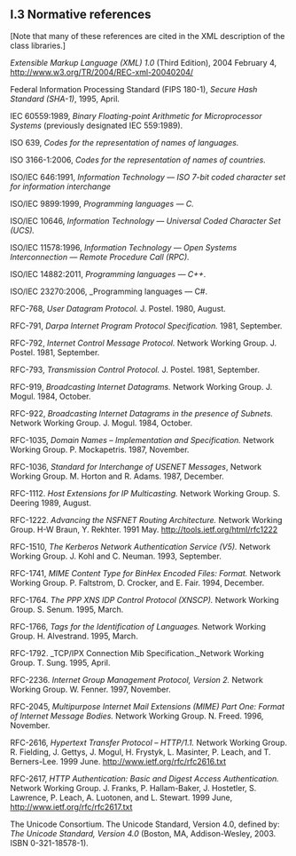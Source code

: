 ## I.3 Normative references

\[Note that many of these references are cited in the XML description of the class libraries.\]

_Extensible Markup Language (XML) 1.0_ (Third Edition), 2004 February 4, http://www.w3.org/TR/2004/REC-xml-20040204/

Federal Information Processing Standard (FIPS 180-1), _Secure Hash Standard (SHA-1)_, 1995, April.

IEC 60559:1989, _Binary Floating-point Arithmetic for Microprocessor Systems_ (previously designated IEC 559:1989).

ISO 639, _Codes for the representation of names of languages._

ISO 3166-1:2006, _Codes for the representation of names of countries._

ISO/IEC 646:1991, _Information Technology &mdash; ISO 7-bit coded character set for information interchange_

ISO/IEC 9899:1999, _Programming languages &mdash; C._

ISO/IEC 10646, _Information Technology &mdash; Universal Coded Character Set (UCS)._

ISO/IEC 11578:1996, _Information Technology &mdash; Open Systems Interconnection &mdash; Remote Procedure Call (RPC)._

ISO/IEC 14882:2011, _Programming languages &mdash; C++._

ISO/IEC 23270:2006, _Programming languages &mdash; C#.

RFC-768, _User Datagram Protocol._ J. Postel. 1980, August.

RFC-791, _Darpa Internet Program Protocol Specification._ 1981, September.

RFC-792, _Internet Control Message Protocol._ Network Working Group. J. Postel. 1981, September.

RFC-793, _Transmission Control Protocol._ J. Postel. 1981, September.

RFC-919, _Broadcasting Internet Datagrams._ Network Working Group. J. Mogul. 1984, October.

RFC-922, _Broadcasting Internet Datagrams in the presence of Subnets._ Network Working Group. J. Mogul. 1984, October.

RFC-1035, _Domain Names &ndash; Implementation and Specification._ Network Working Group. P. Mockapetris. 1987, November.

RFC-1036, _Standard for Interchange of USENET Messages_, Network Working Group. M. Horton and R. Adams. 1987, December.

RFC-1112. _Host Extensions for IP Multicasting._ Network Working Group. S. Deering 1989, August.

RFC-1222. _Advancing the NSFNET Routing Architecture._ Network Working Group. H-W Braun, Y. Rekhter. 1991 May. http://tools.ietf.org/html/rfc1222

RFC-1510, _The Kerberos Network Authentication Service (V5)._ Network Working Group. J. Kohl and C. Neuman. 1993, September.

RFC-1741, _MIME Content Type for BinHex Encoded Files: Format._ Network Working Group. P. Faltstrom, D. Crocker, and E. Fair. 1994, December.

RFC-1764. _The PPP XNS IDP Control Protocol (XNSCP)._ Network Working Group. S. Senum. 1995, March.

RFC-1766, _Tags for the Identification of Languages._ Network Working Group. H. Alvestrand. 1995, March.

RFC-1792. _TCP/IPX Connection Mib Specification._Network Working Group. T. Sung. 1995, April. 

RFC-2236. _Internet Group Management Protocol, Version 2._ Network Working Group. W. Fenner. 1997, November.

RFC-2045, _Multipurpose Internet Mail Extensions (MIME) Part One: Format of Internet Message Bodies._ Network Working Group. N. Freed. 1996, November.

RFC-2616, _Hypertext Transfer Protocol &ndash; HTTP/1.1._ Network Working Group. R. Fielding, J. Gettys, J. Mogul, H. Frystyk, L. Masinter, P. Leach, and T. Berners-Lee. 1999 June. http://www.ietf.org/rfc/rfc2616.txt

RFC-2617, _HTTP Authentication: Basic and Digest Access Authentication._ Network Working Group. J. Franks, P. Hallam-Baker, J. Hostetler, S. Lawrence, P. Leach, A. Luotonen, and L. Stewart. 1999 June, http://www.ietf.org/rfc/rfc2617.txt

The Unicode Consortium. The Unicode Standard,  Version 4.0, defined by: _The Unicode Standard, Version 4.0_ (Boston, MA, Addison-Wesley, 2003. ISBN 0-321-18578-1).
